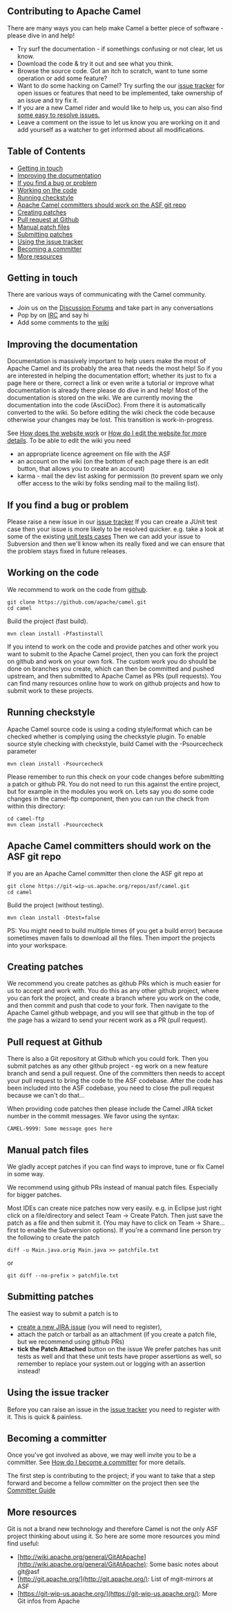 ## Contributing to Apache Camel

There are many ways you can help make Camel a better piece of software - please dive in and help!
- Try surf the documentation - if somethings confusing or not clear, let us know.
- Download the code & try it out and see what you think.
- Browse the source code. Got an itch to scratch, want to tune some operation or add some feature?
- Want to do some hacking on Camel? Try surfing the our [issue tracker](https://issues.apache.org/jira/browse/CAMEL) for open issues or features that need to be implemented, take ownership of an issue and try fix it.
- If you are a new Camel rider and would like to help us, you can also find [some easy to resolve issues.](https://issues.apache.org/jira/secure/IssueNavigator.jspa?mode=hide&requestId=12316782)
- Leave a comment on the issue to let us know you are working on it and add yourself as a watcher to get informed about all modifications.


## Table of Contents

- [Getting in touch](#getting-in-touch)
- [Improving the documentation](#improving-the-documentation)
- [If you find a bug or problem](#if-you-find-a-bug-or-problem)
- [Working on the code](#working-on-the-code)
- [Running checkstyle](#running-checkstyle)
- [Apache Camel committers should work on the ASF git repo](#apache-camel-committers-should-work-on-the—asf-git-repo)
- [Creating patches](#creating-patches)
- [Pull request at Github](#pull-request-at-github)
- [Manual patch files](#manual-patch-files)
- [Submitting patches](#submitting-patches)
- [Using the issue tracker](#using-the-issue-tracker)
- [Becoming a committer](#becoming-a-committer)
- [More resources](#more-resources)


## Getting in touch

There are various ways of communicating with the Camel community.
- Join us on the [Discussion Forums](http://camel.apache.org/discussion-forums.html) and take part in any conversations
- Pop by on [IRC](http://camel.apache.org/irc-room.html) and say hi
- Add some comments to the [wiki](http://camel.apache.org/navigation.html)


## Improving the documentation

Documentation is massively important to help users make the most of Apache Camel and its probably the area that needs the most help!
So if you are interested in helping the documentation effort; whether its just to fix a page here or there, correct a link or even write a tutorial or improve what documentation is already there please do dive in and help!
Most of the documentation is stored on the wiki. We are currently moving the documentation into the code (AsciiDoc). From there it is automatically converted to the wiki. So before editing the wiki check the code because otherwise your changes may be lost. This transition is work-in-progress.

See [How does the website work](http://camel.apache.org/how-does-the-website-work.html) or [How do I edit the website for more details](http://camel.apache.org/how-do-i-edit-the-website.html).
To be able to edit the wiki you need
- an appropriate licence agreement on file with the ASF
- an account on the wiki (on the bottom of each page there is an edit button, that allows you to create an account)
- karma - mail the dev list asking for permission (to prevent spam we only offer access to the wiki by folks sending mail to the mailing list).


## If you find a bug or problem

Please raise a new issue in our [issue tracker](https://issues.apache.org/jira/browse/CAMEL)
If you can create a JUnit test case then your issue is more likely to be resolved quicker.
e.g. take a look at some of the existing [unit tests cases](https://svn.apache.org/repos/asf/camel/trunk/camel-core/src/test/java/)
Then we can add your issue to Subversion and then we'll know when its really fixed and we can ensure that the problem stays fixed in future releases.


## Working on the code

We recommend to work on the code from [github](https://github.com/apache/camel/).

    git clone https://github.com/apache/camel.git
    cd camel

Build the project (fast build).

    mvn clean install -Pfastinstall

If you intend to work on the code and provide patches and other work you want to submit to the Apache Camel project, then you can fork the project on github and work on your own fork. The custom work you do should be done on branches you create, which can then be committed and pushed upstream, and then submitted to Apache Camel as PRs (pull requests). You can find many resources online how to work on github projects and how to submit work to these projects.


## Running checkstyle

Apache Camel source code is using a coding style/format which can be checked whether is complying using the checkstyle plugin.
To enable source style checking with checkstyle, build Camel with the -Psourcecheck parameter

    mvn clean install -Psourcecheck

Please remember to run this check on your code changes before submitting a patch or github PR. You do not need to run this against the entire project, but for example in the modules you work on. Lets say you do some code changes in the camel-ftp component, then you can run the check from within this directory:

    cd camel-ftp
    mvn clean install -Psourcecheck


## Apache Camel committers should work on the ASF git repo

If you are an Apache Camel committer then clone the ASF git repo at

    git clone https://git-wip-us.apache.org/repos/asf/camel.git
    cd camel

Build the project (without testing).

    mvn clean install -Dtest=false

PS: You might need to build multiple times (if you get a build error) because sometimes maven fails to download all the files.
Then import the projects into your workspace.


## Creating patches

We recommend you create patches as github PRs which is much easier for us to accept and work with. You do this as any other github project, where you can fork the project, and create a branch where you work on the code, and then commit and push that code to your fork. Then navigate to the Apache Camel github webpage, and you will see that github in the top of the page has a wizard to send your recent work as a PR (pull request).


## Pull request at Github

There is also a Git repository at Github which you could fork. Then you submit patches as any other github project - eg work on a new feature branch and send a pull request. One of the committers then needs to accept your pull request to bring the code  to the ASF codebase. After the code has been included into the ASF codebase, you need to close the pull request because we can't do that...

When providing code patches then please include the Camel JIRA ticket number in the commit messages.
We favor using the syntax:

    CAMEL-9999: Some message goes here

## Manual patch files
We gladly accept patches if you can find ways to improve, tune or fix Camel in some way.

We recommend using github PRs instead of manual patch files. Especially for bigger patches.

Most IDEs can create nice patches now very easily. e.g. in Eclipse just right click on a file/directory and select Team -> Create Patch. Then just save the patch as a file and then submit it. (You may have to click on Team -> Share... first to enable the Subversion options).
If you're a command line person try the following to create the patch

    diff -u Main.java.orig Main.java >> patchfile.txt

or

    git diff --no-prefix > patchfile.txt


## Submitting patches

The easiest way to submit a patch is to
- [create a new JIRA issue](https://issues.apache.org/jira/browse/CAMEL) (you will need to register),
- attach the patch or tarball as an attachment (if you create a patch file, but we recommend using github PRs)
- **tick the Patch Attached** button on the issue
We prefer patches has unit tests as well and that these unit tests have proper assertions as well, so remember to replace your system.out or logging with an assertion instead!


## Using the issue tracker

Before you can raise an issue in the [issue tracker](https://issues.apache.org/jira/browse/CAMEL) you need to register with it. This is quick & painless.


## Becoming a committer

Once you've got involved as above, we may well invite you to be a committer. See [How do I become a committer](http://camel.apache.org/how-do-i-become-a-committer.html) for more details.

The first step is contributing to the project; if you want to take that a step forward and become a fellow committer on the project then see the [Committer Guide](http://activemq.apache.org/becoming-a-committer.html)


## More resources

Git is not a brand new technology and therefore Camel is not the only ASF project thinking about using it. So here are some more resources you mind find useful:
- [http://wiki.apache.org/general/GitAtApache](http://wiki.apache.org/general/GitAtApache): Some basic notes about git@asf
- [http://git.apache.org/](http://git.apache.org/): List of mgit-mirrors at ASF
- [https://git-wip-us.apache.org/](https://git-wip-us.apache.org/): More Git infos from Apache
